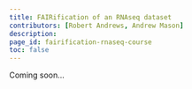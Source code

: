 ```yaml
---
title: FAIRification of an RNAseq dataset
contributors: [Robert Andrews, Andrew Mason]
description: 
page_id: fairification-rnaseq-course
toc: false
---
```


Coming soon...

